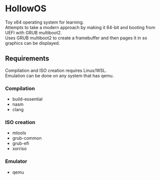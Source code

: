 # HollowOS
Toy x64 operating system for learning.  
Attempts to take a modern approach by making it 64-bit and booting from UEFI with GRUB multiboot2.  
Uses GRUB multiboot2 to create a framebuffer and then pages it in so graphics can be displayed.  

## Requirements
Compilation and ISO creation requires Linux/WSL.  
Emulation can be done on any system that has qemu.  

### Compilation
- build-essential
- nasm
- clang
  
### ISO creation
- mtools
- grub-common
- grub-efi
- xorriso
  
### Emulator
- qemu
